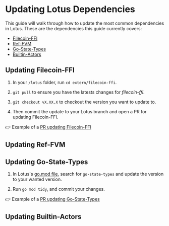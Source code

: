 # Updating Lotus Dependencies

This guide will walk through how to update the most common dependencies in Lotus. These are the dependencies this guide currently covers:

- [Filecoin-FFI](#updating-filecoin-ffi)
- [Ref-FVM](#updating-ref-fvm)
- [Go-State-Types](#updating-go-state-types)
- [Builtin-Actors](#updating-builtin-actors)

## Updating Filecoin-FFI

1. In your `/lotus` folder, run `cd extern/filecoin-ffi`.

2. `git pull` to ensure you have the latests changes for *filecoin-ffi*.

3. `git checkout vX.XX.X` to checkout the version you want to update to.

4. Then commit the update to your Lotus branch and open a PR for updating Filecoin-FFI.

👉 Example of a [PR updating Filecoin-FFI](https://github.com/filecoin-project/lotus/pull/11431) 

## Updating Ref-FVM

## Updating Go-State-Types

1. In Lotus´s [go.mod file](https://github.com/filecoin-project/lotus/blob/master/go.mod), search for `go-state-types` and update the version to your wanted version.

2. Run `go mod tidy`, and commit your changes.

👉 Example of a [PR updating Go-State-Types](https://github.com/filecoin-project/lotus/pull/11732) 

## Updating Builtin-Actors
